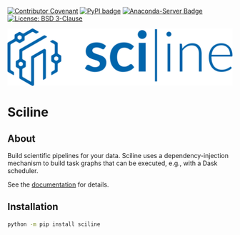 [![Contributor Covenant](https://img.shields.io/badge/Contributor%20Covenant-2.1-4baaaa.svg)](CODE_OF_CONDUCT.md)
[![PyPI badge](http://img.shields.io/pypi/v/sciline.svg)](https://pypi.python.org/pypi/sciline)
[![Anaconda-Server Badge](https://anaconda.org/scipp/sciline/badges/version.svg)](https://anaconda.org/scipp/sciline)
[![License: BSD 3-Clause](https://img.shields.io/badge/License-BSD%203--Clause-blue.svg)](LICENSE)

![logo](docs/_static/logo.svg)

# Sciline

## About

Build scientific pipelines for your data.
Sciline uses a dependency-injection mechanism to build task graphs that can be executed, e.g., with a Dask scheduler.

See the [documentation](https://scipp.github.io/sciline/) for details.

## Installation

```sh
python -m pip install sciline
```
